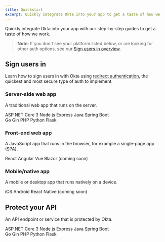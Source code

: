 ```yaml
---
title: Quickstart
excerpt: Quickly integrate Okta into your app to get a taste of how we work.
---
```


Quickly integrate Okta into your app with our step-by-step guides to get a taste of how we work.

> **Note**: If you don't see your platform listed below, or are looking for other auth options, see our [Sign users in overview](/docs/guides/sign-in-overview/).

## Sign users in

Learn how to sign users in with Okta using [redirect authentication](/docs/concepts/redirect-vs-embedded/#redirect-authentication), the quickest and most secure type of auth to implement.

### Server-side web app

A traditional web app that runs on the server.

<Cards>
  <Card href="/docs/guides/sign-into-web-app-redirect/asp-net-core-3/main/" headerImage="/img/homepage/stackselectors/dotnet.png">ASP.NET Core 3</Card>
  <Card href="/docs/guides/sign-into-web-app-redirect/node-express/main/" headerImage="/img/homepage/stackselectors/nodejs.png">Node.js Express</Card>
  <Card href="/docs/guides/sign-into-web-app-redirect/spring-boot/main/" headerImage="/img/homepage/stackselectors/spring.png">Java Spring Boot</Card>
</Cards>

<br>

<Cards>
  <Card href="/docs/guides/sign-into-web-app-redirect/go/main/" headerImage="/img/homepage/stackselectors/go.png">Go Gin</Card>
  <Card href="/docs/guides/sign-into-web-app-redirect/php/main/" headerImage="/img/homepage/stackselectors/php.png">PHP</Card>
  <Card href="/docs/guides/sign-into-web-app-redirect/python/main/" headerImage="/img/homepage/stackselectors/python.png">Python Flask</Card>
</Cards>

### Front-end web app

A JavaScript app that runs in the browser, for example a single-page app (SPA).

<Cards>
  <Card href="/docs/guides/sign-into-spa-redirect/react/main/" headerImage="/img/homepage/stackselectors/react.png">React</Card>
  <Card href="/docs/guides/sign-into-spa-redirect/angular/main/" headerImage="/img/homepage/stackselectors/angular.png">Angular</Card>
  <Card href="/docs/guides/sign-into-spa-redirect/vue/main/" headerImage="/img/homepage/stackselectors/vue.png">Vue</Card>
  <Card href="#" headerImage="/img/homepage/stackselectors/dotnet.png">Blazor (coming soon)</Card>
</Cards>

### Mobile/native app

A mobile or desktop app that runs natively on a device.

<Cards>
  <Card href="/docs/guides/sign-into-mobile-app-redirect/ios/main/" headerImage="/img/homepage/stackselectors/ios.png">iOS</Card>
  <Card href="/docs/guides/sign-into-mobile-app-redirect/android/main/" headerImage="/img/homepage/stackselectors/android.png">Android</Card>
  <Card href="#" headerImage="/img/homepage/stackselectors/react.png">React Native (coming soon)</Card>
</Cards>

## Protect your API

An API endpoint or service that is protected by Okta.

<Cards>
  <Card href="/docs/guides/protect-your-api/aspnetcore3/main/" headerImage="/img/homepage/stackselectors/dotnet.png">ASP.NET Core 3</Card>
  <Card href="/docs/guides/protect-your-api/nodeexpress/main/" headerImage="/img/homepage/stackselectors/nodejs.png">Node.js Express</Card>
  <Card href="/docs/guides/protect-your-api/springboot/main/" headerImage="/img/homepage/stackselectors/spring.png">Java Spring Boot</Card>
</Cards>

<br>

<Cards>
  <Card href="/docs/guides/protect-your-api/go/main/" headerImage="/img/homepage/stackselectors/go.png">Go Gin</Card>
  <Card href="/docs/guides/protect-your-api/php/main/" headerImage="/img/homepage/stackselectors/php.png">PHP</Card>
  <Card href="/docs/guides/protect-your-api/python/main/" headerImage="/img/homepage/stackselectors/python.png">Python Flask</Card>
</Cards>